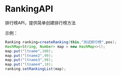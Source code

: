 # RankingAPI
排行榜API，提供简单创建排行榜方法

示例：
```java
Ranking ranking=createRanking(this,"测试排行榜",pos);
HashMap<String, Number> map = new HashMap<>();
map.put("ltname",100);
map.put("ltname2",99);
map.put("ltname3",98);
map.put("ltname4",10);
ranking.setRankingList(map);
```
